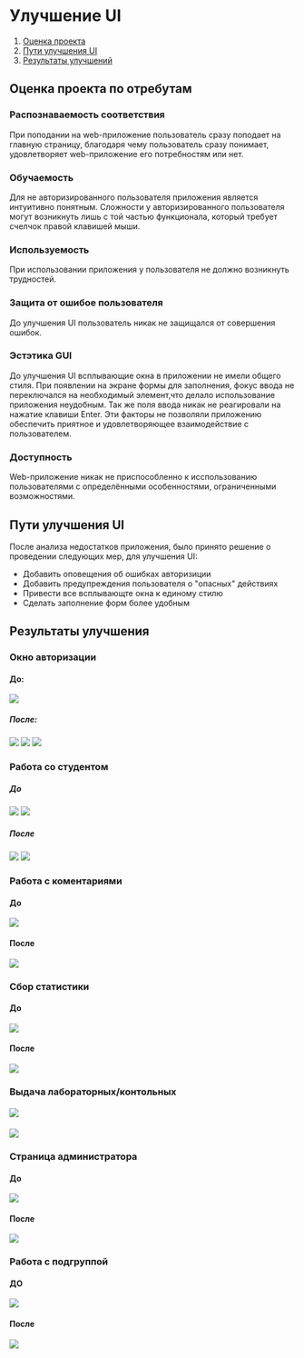 # Улучшение UI
1. [Оценка проекта](#atr)
2. [Пути улучшения UI](#vais)
3. [Результаты улучшений](#res)
 
<a name="atr"/>
 
## Оценка проекта по отребутам
### Распознаваемость соответствия
При поподании на web-приложение пользователь сразу поподает на главную страницу, благодаря чему пользователь сразу понимает, удовлетворяет web-приложение его потребностям или нет.
### Обучаемость
Для не авторизированного пользователя приложения является интуитивно понятным. Сложности у авторизированного пользователя могут возникнуть лишь с той частью функционала, который требует счелчок правой клавишей мыши.
### Используемость
При использовании приложения у пользователя не должно возникнуть трудностей.
### Защита от ошибое пользователя
До улучшения UI пользователь никак не защищался от совершения ошибок.
### Эстэтика GUI
До улучшения UI всплывающие окна в приложении не имели общего стиля. При появлении на экране формы для заполнения, фокус ввода не переключался на необходимый элемент,что делало использование приложения неудобным. Так же поля ввода никак не реагировали на нажатие клавиши Enter. Эти факторы не позволяли приложению обеспечить приятное и удовлетворяющее взаимодействие с пользователем.
### Доступность
Web-приложение никак не приспособленно к исспользованию пользователями с определёнными особенностями, ограниченными возможностями.

<a name="vais"/>

## Пути улучшения UI
После анализа недостатков приложения, было принято решение о проведении следующих мер, для улучшения UI:
- Добавить оповещения об ошибках авторизиции
- Добавить предупреждения пользователя о "опасных" действиях
- Привести все всплывающте окна к единому стилю
- Сделать заполнение форм более удобным

<a name="res"/>

## Результаты улучшения
### Окно авторизации
#### До:

![](https://github.com/Andrlis/Review-Assistant/blob/master/doc/resource/lr6/lr6_authorization_before.png)

##### После:

  ![](https://github.com/Andrlis/Review-Assistant/blob/master/doc/resource/lr6/lr6_authorization_after.png)
![](https://github.com/Andrlis/Review-Assistant/blob/master/doc/resource/lr6/lr6_authorization_after1.png)
![](https://github.com/Andrlis/Review-Assistant/blob/master/doc/resource/lr6/lr6_authorization_after2.png)

### Работа со студентом
##### До

![](https://github.com/Andrlis/Review-Assistant/blob/master/doc/resource/lr6/lr6_add_student.png)
![](https://github.com/Andrlis/Review-Assistant/blob/master/doc/resource/lr6/lr6_delete_student_defore.png)

##### После

![](https://github.com/Andrlis/Review-Assistant/blob/master/doc/resource/lr6/lr6_add_student_after.png)
![](https://github.com/Andrlis/Review-Assistant/blob/master/doc/resource/lr6/lr6_delete_student_after.png)

### Работа с коментариями
#### До

![](https://github.com/Andrlis/Review-Assistant/blob/master/doc/resource/lr6/lr6_lab_commant_before.png)

#### После

![](https://github.com/Andrlis/Review-Assistant/blob/master/doc/resource/lr6/lr6_lab_commanr_after.png)

### Сбор статистики
#### До

![](https://github.com/Andrlis/Review-Assistant/blob/master/doc/resource/lr6/lr6_statistics_before.png)

#### После

![](https://github.com/Andrlis/Review-Assistant/blob/master/doc/resource/lr6/lr6_stats_after.png)

### Выдача лабораторных/контольных
####

![](https://github.com/Andrlis/Review-Assistant/blob/master/doc/resource/lr6/lr6_add_lab_test_before.png )

####

![](https://github.com/Andrlis/Review-Assistant/blob/master/doc/resource/lr6/lr6_add_lab_test_after.png)

### Страница администратора
#### До

![](https://github.com/Andrlis/Review-Assistant/blob/master/doc/resource/lr6/lr6_group_before.png)

#### После

![](https://github.com/Andrlis/Review-Assistant/blob/master/doc/resource/lr6/lr6_group_after.png)

### Работа с подгруппой 
#### ДО

![](https://github.com/Andrlis/Review-Assistant/blob/master/doc/resource/lr6/lr6_subgroup_before.png)

#### После

![](https://github.com/Andrlis/Review-Assistant/blob/master/doc/resource/lr6/lr6_subgroup_after.png)
